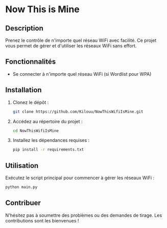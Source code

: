 # Now This is Mine

## Description
Prenez le contrôle de n'importe quel réseau WiFi avec facilité. Ce projet vous permet de gérer et d'utiliser les réseaux WiFi sans effort.

## Fonctionnalités
- Se connecter à n'importe quel réseau WiFi (si Wordlist pour WPA)

## Installation
1. Clonez le dépôt :
    ```bash
    git clone https://github.com/Kilouu/NowThisWifiIsMine.git
    ```
2. Accédez au répertoire du projet :
    ```bash
    cd NowThisWifiIsMine
    ```
3. Installez les dépendances requises :
    ```bash
    pip install -r requirements.txt
    ```

## Utilisation
Exécutez le script principal pour commencer à gérer les réseaux WiFi :
```bash
python main.py
```

## Contribuer
N'hésitez pas à soumettre des problèmes ou des demandes de tirage. Les contributions sont les bienvenues !